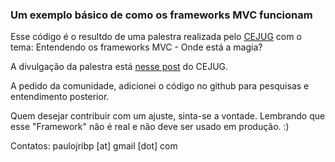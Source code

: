 ### Um exemplo básico de como os frameworks MVC funcionam

Esse código é o resultdo de uma palestra realizada pelo [CEJUG](http://cejug.net) com o tema: 
Entendendo os frameworks MVC - Onde está a magia?

A divulgação da palestra está [nesse post](http://cejug.net/knowledge/article.xhtml?id=8373AF6EF510454FA092733096649D28) do CEJUG.

A pedido da comunidade, adicionei o código no github para pesquisas e entendimento posterior.

Quem desejar contribuir com um ajuste, sinta-se a vontade. Lembrando que esse "Framework" não é real
e não deve ser usado em produção. :)

Contatos: paulojribp [at] gmail [dot] com
